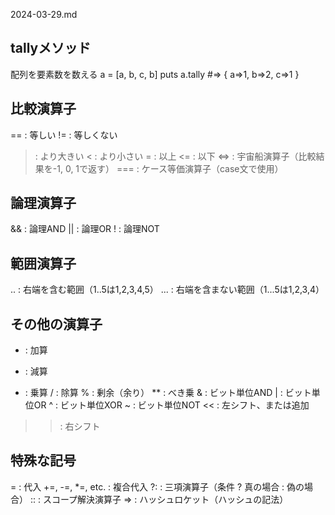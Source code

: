 2024-03-29.md

## tallyメソッド
配列を要素数を数える
a = [a, b, c, b]
puts a.tally #=> { a=>1, b=>2, c=>1 }

## 比較演算子
== : 等しい
!= : 等しくない
> : より大きい
< : より小さい
>= : 以上
<= : 以下
<=> : 宇宙船演算子（比較結果を-1, 0, 1で返す）
=== : ケース等価演算子（case文で使用）
## 論理演算子
&& : 論理AND
|| : 論理OR
! : 論理NOT
## 範囲演算子

.. : 右端を含む範囲（1..5は1,2,3,4,5）
... : 右端を含まない範囲（1...5は1,2,3,4）

## その他の演算子

+ : 加算
- : 減算
* : 乗算
/ : 除算
% : 剰余（余り）
** : べき乗
& : ビット単位AND
| : ビット単位OR
^ : ビット単位XOR
~ : ビット単位NOT
<< : 左シフト、または追加
>> : 右シフト

## 特殊な記号

= : 代入
+=, -=, *=, etc. : 複合代入
?: : 三項演算子（条件 ? 真の場合 : 偽の場合）
:: : スコープ解決演算子
=> : ハッシュロケット（ハッシュの記法）